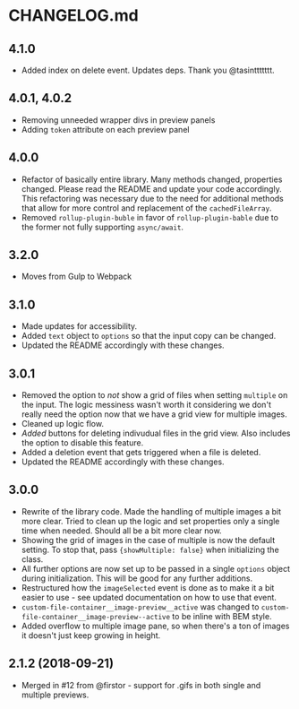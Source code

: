 # CHANGELOG.md

## 4.1.0

-   Added index on delete event. Updates deps. Thank you @tasinttttttt.

## 4.0.1, 4.0.2

-   Removing unneeded wrapper divs in preview panels
-   Adding `token` attribute on each preview panel

## 4.0.0

-   Refactor of basically entire library. Many methods changed, properties changed. Please read the README and update your code accordingly. This refactoring was necessary due to the need for additional methods that allow for more control and replacement of the `cachedFileArray`.
-   Removed `rollup-plugin-buble` in favor of `rollup-plugin-bable` due to the former not fully supporting `async/await`.

## 3.2.0

-   Moves from Gulp to Webpack

## 3.1.0

-   Made updates for accessibility.
-   Added `text` object to `options` so that the input copy can be changed.
-   Updated the README accordingly with these changes.

## 3.0.1

-   Removed the option to _not_ show a grid of files when setting `multiple` on the input. The logic messiness wasn't worth it considering we don't really need the option now that we have a grid view for multiple images.
-   Cleaned up logic flow.
-   _Added_ buttons for deleting indivudual files in the grid view. Also includes the option to disable this feature.
-   Added a deletion event that gets triggered when a file is deleted.
-   Updated the README accordingly with these changes.

## 3.0.0

-   Rewrite of the library code. Made the handling of multiple images a bit more clear. Tried to clean up the logic and set properties only a single time when needed. Should all be a bit more clear now.
-   Showing the grid of images in the case of multiple is now the default setting. To stop that, pass
    `{showMultiple: false}` when initializing the class.
-   All further options are now set up to be passed in a single `options` object during initialization. This will be good for any further additions.
-   Restructured how the `imageSelected` event is done as to make it a bit easier to use - see updated documentation on how to use that event.
-   `custom-file-container__image-preview__active` was changed to `custom-file-container__image-preview--active` to be inline with BEM style.
-   Added overflow to multiple image pane, so when there's a ton of images it doesn't just keep growing in height.

## 2.1.2 (2018-09-21)

-   Merged in #12 from @firstor - support for .gifs in both single and multiple previews.

